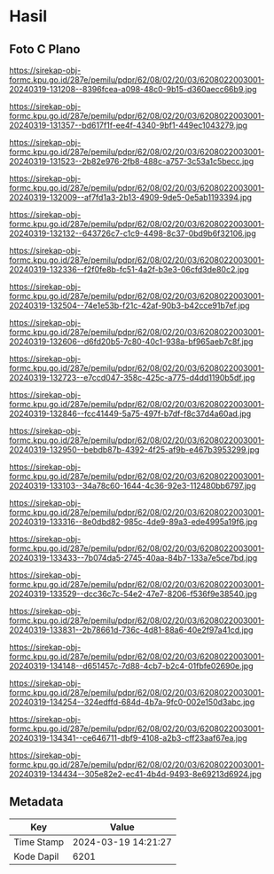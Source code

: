 # Hasil

## Foto C Plano

https://sirekap-obj-formc.kpu.go.id/287e/pemilu/pdpr/62/08/02/20/03/6208022003001-20240319-131208--8396fcea-a098-48c0-9b15-d360aecc66b9.jpg

https://sirekap-obj-formc.kpu.go.id/287e/pemilu/pdpr/62/08/02/20/03/6208022003001-20240319-131357--bd617f1f-ee4f-4340-9bf1-449ec1043279.jpg

https://sirekap-obj-formc.kpu.go.id/287e/pemilu/pdpr/62/08/02/20/03/6208022003001-20240319-131523--2b82e976-2fb8-488c-a757-3c53a1c5becc.jpg

https://sirekap-obj-formc.kpu.go.id/287e/pemilu/pdpr/62/08/02/20/03/6208022003001-20240319-132009--af7fd1a3-2b13-4909-9de5-0e5ab1193394.jpg

https://sirekap-obj-formc.kpu.go.id/287e/pemilu/pdpr/62/08/02/20/03/6208022003001-20240319-132132--643726c7-c1c9-4498-8c37-0bd9b6f32106.jpg

https://sirekap-obj-formc.kpu.go.id/287e/pemilu/pdpr/62/08/02/20/03/6208022003001-20240319-132336--f2f0fe8b-fc51-4a2f-b3e3-06cfd3de80c2.jpg

https://sirekap-obj-formc.kpu.go.id/287e/pemilu/pdpr/62/08/02/20/03/6208022003001-20240319-132504--74e1e53b-f21c-42af-90b3-b42cce91b7ef.jpg

https://sirekap-obj-formc.kpu.go.id/287e/pemilu/pdpr/62/08/02/20/03/6208022003001-20240319-132606--d6fd20b5-7c80-40c1-938a-bf965aeb7c8f.jpg

https://sirekap-obj-formc.kpu.go.id/287e/pemilu/pdpr/62/08/02/20/03/6208022003001-20240319-132723--e7ccd047-358c-425c-a775-d4dd1190b5df.jpg

https://sirekap-obj-formc.kpu.go.id/287e/pemilu/pdpr/62/08/02/20/03/6208022003001-20240319-132846--fcc41449-5a75-497f-b7df-f8c37d4a60ad.jpg

https://sirekap-obj-formc.kpu.go.id/287e/pemilu/pdpr/62/08/02/20/03/6208022003001-20240319-132950--bebdb87b-4392-4f25-af9b-e467b3953299.jpg

https://sirekap-obj-formc.kpu.go.id/287e/pemilu/pdpr/62/08/02/20/03/6208022003001-20240319-133103--34a78c60-1644-4c36-92e3-112480bb6797.jpg

https://sirekap-obj-formc.kpu.go.id/287e/pemilu/pdpr/62/08/02/20/03/6208022003001-20240319-133316--8e0dbd82-985c-4de9-89a3-ede4995a19f6.jpg

https://sirekap-obj-formc.kpu.go.id/287e/pemilu/pdpr/62/08/02/20/03/6208022003001-20240319-133433--7b074da5-2745-40aa-84b7-133a7e5ce7bd.jpg

https://sirekap-obj-formc.kpu.go.id/287e/pemilu/pdpr/62/08/02/20/03/6208022003001-20240319-133529--dcc36c7c-54e2-47e7-8206-f536f9e38540.jpg

https://sirekap-obj-formc.kpu.go.id/287e/pemilu/pdpr/62/08/02/20/03/6208022003001-20240319-133831--2b78661d-736c-4d81-88a6-40e2f97a41cd.jpg

https://sirekap-obj-formc.kpu.go.id/287e/pemilu/pdpr/62/08/02/20/03/6208022003001-20240319-134148--d651457c-7d88-4cb7-b2c4-01fbfe02690e.jpg

https://sirekap-obj-formc.kpu.go.id/287e/pemilu/pdpr/62/08/02/20/03/6208022003001-20240319-134254--324edffd-684d-4b7a-9fc0-002e150d3abc.jpg

https://sirekap-obj-formc.kpu.go.id/287e/pemilu/pdpr/62/08/02/20/03/6208022003001-20240319-134341--ce646711-dbf9-4108-a2b3-cff23aaf67ea.jpg

https://sirekap-obj-formc.kpu.go.id/287e/pemilu/pdpr/62/08/02/20/03/6208022003001-20240319-134434--305e82e2-ec41-4b4d-9493-8e69213d6924.jpg


## Metadata

| Key        | Value               |
| ---------- | ------------------- |
| Time Stamp | 2024-03-19 14:21:27 |
| Kode Dapil | 6201                |



